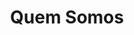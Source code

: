 ---
title: "Quem Somos"
description : this is a meta description. Eduardo Silva, Empresário de Construção Civil, e a sua equipa de profissionais, desenvolve a sua actividade principal nos sectores da Cofragem e Armação de Ferro para estruturas em betão, em todos os edifícios residenciais e não residenciais.

# Homepage
homepage_enable: true
homepage_title: "Quem Somos"
homepage_button_enable : true

# Section
class:
background: "../img/headers/header1.jpg"
contacts_buttons_enable: false


draft: true
---